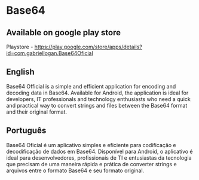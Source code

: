 # Base64

## Available on google play store

Playstore - https://play.google.com/store/apps/details?id=com.gabriellogan.Base64Oficial

## English

Base64 Official is a simple and efficient application for encoding and decoding data in Base64. Available for Android, the application is ideal for developers, IT professionals and technology enthusiasts who need a quick and practical way to convert strings and files between the Base64 format and their original format.

## Português

Base64 Oficial é um aplicativo simples e eficiente para codificação e decodificação de dados em Base64. Disponível para Android, o aplicativo é ideal para desenvolvedores, profissionais de TI e entusiastas da tecnologia que precisam de uma maneira rápida e prática de converter strings e arquivos entre o formato Base64 e seu formato original.

